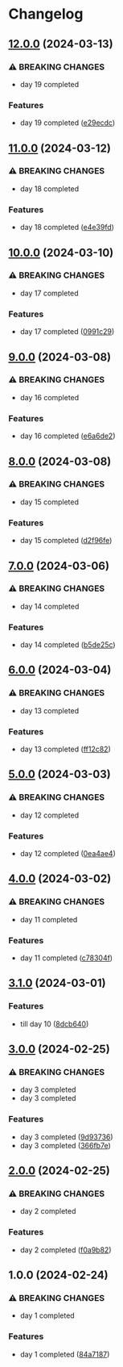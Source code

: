 # Changelog

## [12.0.0](https://github.com/sergiorgiraldo/AdventOfCode2018/compare/v11.0.0...v12.0.0) (2024-03-13)


### ⚠ BREAKING CHANGES

* day 19 completed

### Features

* day 19 completed ([e29ecdc](https://github.com/sergiorgiraldo/AdventOfCode2018/commit/e29ecdcf81c29599e9880a6638498322ad2e5395))

## [11.0.0](https://github.com/sergiorgiraldo/AdventOfCode2018/compare/v10.0.0...v11.0.0) (2024-03-12)


### ⚠ BREAKING CHANGES

* day 18 completed

### Features

* day 18 completed ([e4e39fd](https://github.com/sergiorgiraldo/AdventOfCode2018/commit/e4e39fd5ca1c3a958abefcd9ff5f00ae310a8b27))

## [10.0.0](https://github.com/sergiorgiraldo/AdventOfCode2018/compare/v9.0.0...v10.0.0) (2024-03-10)


### ⚠ BREAKING CHANGES

* day 17 completed

### Features

* day 17 completed ([0991c29](https://github.com/sergiorgiraldo/AdventOfCode2018/commit/0991c29bb1ed835598573af8963836a5bd49b057))

## [9.0.0](https://github.com/sergiorgiraldo/AdventOfCode2018/compare/v8.0.0...v9.0.0) (2024-03-08)


### ⚠ BREAKING CHANGES

* day 16 completed

### Features

* day 16 completed ([e6a6de2](https://github.com/sergiorgiraldo/AdventOfCode2018/commit/e6a6de29749b8ffecbaa1b0b0803a3073a652147))

## [8.0.0](https://github.com/sergiorgiraldo/AdventOfCode2018/compare/v7.0.0...v8.0.0) (2024-03-08)


### ⚠ BREAKING CHANGES

* day 15 completed

### Features

* day 15 completed ([d2f96fe](https://github.com/sergiorgiraldo/AdventOfCode2018/commit/d2f96fef814446621809e3c80d9b963284a51f60))

## [7.0.0](https://github.com/sergiorgiraldo/AdventOfCode2018/compare/v6.0.0...v7.0.0) (2024-03-06)


### ⚠ BREAKING CHANGES

* day 14 completed

### Features

* day 14 completed ([b5de25c](https://github.com/sergiorgiraldo/AdventOfCode2018/commit/b5de25c752abdd66a9366f194523e2c07eece9f5))

## [6.0.0](https://github.com/sergiorgiraldo/AdventOfCode2018/compare/v5.0.0...v6.0.0) (2024-03-04)


### ⚠ BREAKING CHANGES

* day 13 completed

### Features

* day 13 completed ([ff12c82](https://github.com/sergiorgiraldo/AdventOfCode2018/commit/ff12c823447cf851a90443a61cd14b283cacacad))

## [5.0.0](https://github.com/sergiorgiraldo/AdventOfCode2018/compare/v4.0.0...v5.0.0) (2024-03-03)


### ⚠ BREAKING CHANGES

* day 12 completed

### Features

* day 12 completed ([0ea4ae4](https://github.com/sergiorgiraldo/AdventOfCode2018/commit/0ea4ae49eb1b535e7c57ed2f85083a0c0658a694))

## [4.0.0](https://github.com/sergiorgiraldo/AdventOfCode2018/compare/v3.1.0...v4.0.0) (2024-03-02)


### ⚠ BREAKING CHANGES

* day 11 completed

### Features

* day 11 completed ([c78304f](https://github.com/sergiorgiraldo/AdventOfCode2018/commit/c78304feed915e43712c4aa289263bca454f533c))

## [3.1.0](https://github.com/sergiorgiraldo/AdventOfCode2018/compare/v3.0.0...v3.1.0) (2024-03-01)


### Features

* till day 10 ([8dcb640](https://github.com/sergiorgiraldo/AdventOfCode2018/commit/8dcb640672588d13ae23c74cc34ce2aa341e8cd6))

## [3.0.0](https://github.com/sergiorgiraldo/AdventOfCode2018/compare/v2.0.0...v3.0.0) (2024-02-25)


### ⚠ BREAKING CHANGES

* day 3 completed
* day 3 completed

### Features

* day 3 completed ([9d93736](https://github.com/sergiorgiraldo/AdventOfCode2018/commit/9d9373611470999a236dc750ffd7ab6cf94b0259))
* day 3 completed ([366fb7e](https://github.com/sergiorgiraldo/AdventOfCode2018/commit/366fb7e27ec54ef525b70d0a80714154b880f39e))

## [2.0.0](https://github.com/sergiorgiraldo/AdventOfCode2018/compare/v1.0.0...v2.0.0) (2024-02-25)


### ⚠ BREAKING CHANGES

* day 2 completed

### Features

* day 2 completed ([f0a9b82](https://github.com/sergiorgiraldo/AdventOfCode2018/commit/f0a9b822a7548b87fd9f9da367d305dd542dc381))

## 1.0.0 (2024-02-24)


### ⚠ BREAKING CHANGES

* day 1 completed

### Features

* day 1 completed ([84a7187](https://github.com/sergiorgiraldo/AdventOfCode2018/commit/84a71873a7b2bcf1bf7925d4328ea8df55e7df39))
